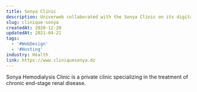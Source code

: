 ```yaml
---
title: Sonya Clinic
description: Univerweb collaborated with the Sonya Clinic on its digital presence. We created the website and we provide hosting.
slug: clinique-sonya
createdAt: 2020-12-20
updatedAt: 2021-04-21
tags:
  - '#WebDesign'
  - '#Hosting'
industry: Health
link: https://www.cliniquesonya.dz
---
```


Sonya Hemodialysis Clinic is a private clinic specializing in the treatment of chronic end-stage renal disease.
